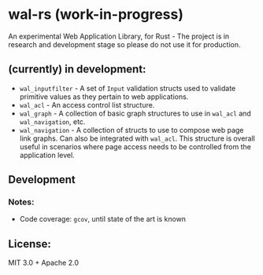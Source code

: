 # wal-rs (work-in-progress)

An experimental Web Application Library, for Rust - The project is in research and development stage so please do not use it for production.

## (currently) in development:

- `wal_inputfilter` - A set of `Input` validation structs used to validate primitive values as they pertain to web applications.
- `wal_acl` - An access control list structure.
- `wal_graph` - A collection of basic graph structures to use in `wal_acl` and `wal_navigation`, etc.
- `wal_navigation` - A collection of structs to use to compose web page link graphs.  Can also be integrated with `wal_acl`.  This structure is overall useful in scenarios where page access needs to be controlled from the application level.

## Development

### Notes:

- Code coverage: `gcov`, until state of the art is known

## License:

MIT 3.0 + Apache 2.0

